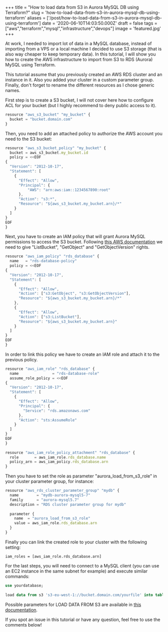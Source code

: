 +++
title = "How to load data from S3 in Aurora MySQL DB using Terraform?"
slug = 'how-to-load-data-from-s3-in-aurora-mysql-db-using-terraform'
aliases = ['/post/how-to-load-data-from-s3-in-aurora-mysql-db-using-terraform']
date = '2020-06-10T14:03:50.000Z'
draft = false
tags = ["aws","terraform","mysql","infrastructure","devops"]
image = 'featured.jpg'
+++

At work, I needed to import lot of data in a MySQL database, instead of importing from a VPS or a local machine I decided to use S3 storage (that is also way cheaper to keep temporary data). In this tutorial, I will show you how to create the AWS infrastructure to import from S3 to RDS (Aurora) MySQL using Terraform.  
 

This tutorial assume that you previously created an AWS RDS cluster and an instance in it. Also you added your cluster in a custom parameter group. Finally, don't forget to rename the different resources as I chose generic names.  
  
  
First step is to create a S3 bucket, I will not cover here how to configure ACL for your bucket (but I highly recommend to deny public access to it).

```javascript
resource "aws_s3_bucket" "my_bucket" {
  bucket = "bucket.domain.com"
}
```

  
Then, you need to add an attached policy to authorize the AWS account you need to the S3 bucket:

```javascript
resource "aws_s3_bucket_policy" "my_bucket" {
  bucket = aws_s3_bucket.my_bucket.id
  policy = <<EOF
{
  "Version": "2012-10-17",
  "Statement": [
    {
      "Effect": "Allow",
      "Principal": {
          "AWS": "arn:aws:iam::1234567890:root"
      },
      "Action": "s3:*",
      "Resource": "${aws_s3_bucket.my_bucket.arn}/*"
    }
  ]
}
EOF
}
```

  
Next, you have to create an IAM policy that will grant Aurora MySQL permissions to access the S3 bucket. Following [this AWS documentation](https://docs.aws.amazon.com/AmazonRDS/latest/AuroraUserGuide/AuroraMySQL.Integrating.Authorizing.IAM.S3CreatePolicy.html) we need to give "ListBucket", "GetObject" and "GetObjectVersion" rights.

```javascript
resource "aws_iam_policy" "rds_database" {
  name   = "rds-database-policy"
  policy = <<EOF
{
  "Version": "2012-10-17",
  "Statement": [
    {
      "Effect": "Allow",
      "Action": ["s3:GetObject", "s3:GetObjectVersion"],
      "Resource": "${aws_s3_bucket.my_bucket.arn}/*"
    },
    {
      "Effect": "Allow",
      "Action": ["s3:ListBucket"],
      "Resource": "${aws_s3_bucket.my_bucket.arn}"
    }
  ]
}
EOF
}
```

  
In order to link this policy we have to create an IAM role and attach it to the previous policy.

```javascript
resource "aws_iam_role" "rds_database" {
  name               = "rds-database-role"
  assume_role_policy = <<EOF
{
  "Version": "2012-10-17",
  "Statement": [
    {
      "Effect": "Allow",
      "Principal": {
        "Service": "rds.amazonaws.com"
      },
      "Action": "sts:AssumeRole"
    }
  ]
}
EOF
}
 
resource "aws_iam_role_policy_attachment" "rds_database" {
  role       = aws_iam_role.rds_database.name
  policy_arn = aws_iam_policy.rds_database.arn
}
```

  
Then you have to set the role as parameter "aurora\_load\_from\_s3\_role" in your cluster parameter group, for instance:

```javascript
resource "aws_rds_cluster_parameter_group" "mydb" {
  name        = "mydb-aurora-mysql5-7"
  family      = "aurora-mysql5.7"
  description = "RDS cluster parameter group for mydb"
 
  parameter {
    name  = "aurora_load_from_s3_role"
    value = aws_iam_role.rds_database.arn
  }
}
```

  
Finally you can link the created role to your cluster with the following setting:

```
iam_roles = [aws_iam_role.rds_database.arn]
```

  
For the last steps, you will need to connect to a MySQL client (you can use an EC2 instance in the same subnet for example) and execute similar commands:

```sql
use yourdatabase;
 
load data from s3 's3-eu-west-1://bucket.domain.com/yourfile' into table YourTable;
```

Possible parameters for LOAD DATA FROM S3 are available in [this documentation](https://docs.aws.amazon.com/AmazonRDS/latest/AuroraUserGuide/AuroraMySQL.Integrating.LoadFromS3.html#AuroraMySQL.Integrating.LoadFromS3.Text).  
  
 

If you spot an issue in this tutorial or have any question, feel free to use the comments below!
